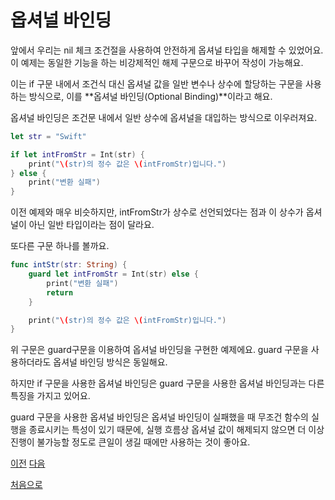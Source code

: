 # 옵셔널 바인딩

앞에서 우리는 nil 체크 조건절을 사용하여 안전하게 옵셔널 타입을 해제할 수 있었어요. 이 예제는 동일한 기능을 하는 비강제적인 해제 구문으로 바꾸어 작성이 가능해요.

이는 if 구문 내에서 조건식 대신 옵셔널 값을 일반 변수나 상수에 할당하는 구문을 사용하는 방식으로, 이를 **옵셔널 바인딩(Optional Binding)**이라고 해요.

옵셔널 바인딩은 조건문 내에서 일반 상수에 옵셔널을 대입하는 방식으로 이우러져요.

```swift
let str = "Swift"

if let intFromStr = Int(str) {
    print("\(str)의 정수 값은 \(intFromStr)입니다.")
} else {
    print("변환 실패")
}
```

이전 예제와 매우 비슷하지만, intFromStr가 상수로 선언되었다는 점과 이 상수가 옵셔널이 아닌 일반 타입이라는 점이 달라요.

또다른 구문 하나를 볼까요.

```swift
func intStr(str: String) {
    guard let intFromStr = Int(str) else {
        print("변환 실패")
        return
    }

    print("\(str)의 정수 값은 \(intFromStr)입니다.")
}
```

위 구문은 guard구문을 이용하여 옵셔널 바인딩을 구현한 예제에요. guard 구문을 사용하더라도 옵셔널 바인딩 방식은 동일해요.

하지만 if 구문을 사용한 옵셔널 바인딩은 guard 구문을 사용한 옵셔널 바인딩과는 다른 특징을 가지고 있어요.

guard 구문을 사용한 옵셔널 바인딩은 옵셔널 바인딩이 실패했을 때 무조건 함수의 실행을 종료시키는 특성이 있기 때문에, 실행 흐름상 옵셔널 값이 해제되지 않으면 더 이상 진행이 불가능할 정도로 큰일이 생길 때에만 사용하는 것이 좋아요.

[이전](https://github.com/MojitoBar/iOS-DeepDive/blob/main/%EA%BC%BC%EA%BC%BC%ED%95%9C_%EC%9E%AC%EC%9D%80%EC%94%A8%EC%9D%98_Swift_%EB%AC%B8%EB%B2%95%ED%8E%B8/6.2.1.md)
[다음](https://github.com/MojitoBar/iOS-DeepDive/blob/main/%EA%BC%BC%EA%BC%BC%ED%95%9C_%EC%9E%AC%EC%9D%80%EC%94%A8%EC%9D%98_Swift_%EB%AC%B8%EB%B2%95%ED%8E%B8/6.2.3.md)

[처음으로](https://github.com/MojitoBar/iOS-DeepDive/blob/main/%EA%BC%BC%EA%BC%BC%ED%95%9C_%EC%9E%AC%EC%9D%80%EC%94%A8%EC%9D%98_Swift_%EB%AC%B8%EB%B2%95%ED%8E%B8/README.md)
